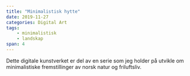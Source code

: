 ```yaml
---
title: "Minimalistisk hytte"
date: 2019-11-27
categories: Digital Art
tags: 
    - minimalistisk
    - landskap
span: 4
---
```

Dette digitale kunstverket er del av en serie som jeg holder på utvikle om minimalistiske fremstillinger av norsk natur og friluftsliv.